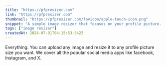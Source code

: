 ```yaml
---
title: "https://pfpresizer.com"
link: "https://pfpresizer.com"
thumbnail: "https://pfpresizer.com/favicon/apple-touch-icon.png"
snippet: "A simple image resizer that focuses on your profile picture. Our simple tool allows you to upload an image and instantly get all the proper sizes for social media."
tags: ["image resizer"]
createdAt: 2024-07-01T04:15:53.542Z
---
```

Everything. You can upload any image and resize it to any profile picture size you want. We cover all the popular social media apps  like facebook, Instagram, and X. 
